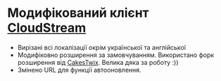 # Модифікований клієнт [CloudStream](https://github.com/recloudstream/cloudstream) 

- Вирізані всі локалізації окрім української та англійської
- Модифіковно розширення за замовчуванням. Використано форк розширення від [CakesTwix](https://github.com/CakesTwix/cloudstream-extensions-uk). Велика дяка за роботу :))
- Змінено URL для функції автооновлення.

